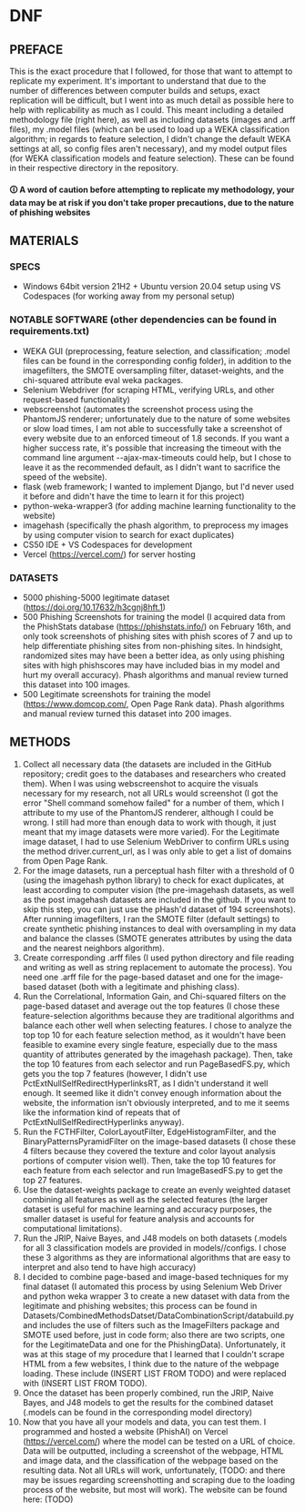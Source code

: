 # DNF
## PREFACE
This is the exact procedure that I followed, for those that want to attempt to replicate my experiment. 
It's important to understand that due to the number of differences between computer builds and setups, exact replication will be difficult, but I went into as much detail as possible here to help with replicability as much as I could. This meant including a detailed methodology file (right here), 
as well as including datasets (images and .arff files), my .model files (which can be used to load up a WEKA classification algorithm; in regards to feature selection, 
I didn't change the default WEKA settings at all, so config files aren't necessary), and my model output files (for WEKA classification models and feature selection). 
These can be found in their respective directory in the repository.
#### 🛈 A word of caution before attempting to replicate my methodology, your data may be at risk if you don't take proper precautions, due to the nature of phishing websites
## MATERIALS
### SPECS
  - Windows 64bit version 21H2 + Ubuntu version 20.04 setup using VS Codespaces (for working away from my personal setup)
### NOTABLE SOFTWARE (other dependencies can be found in requirements.txt)
  - WEKA GUI (preprocessing, feature selection, and classification; .model files can be found in the corresponding config folder), in addition to the imagefilters, the   SMOTE oversampling filter, dataset-weights, and the chi-squared attribute eval weka packages.
  - Selenium Webdriver (for scraping HTML, verifying URLs, and other request-based functionality)
  - webscreenshot (automates the screenshot process using the PhantomJS renderer; unfortunately due to the nature of some websites or slow load times, I am not able to   successfully take a screenshot of every website due to an enforced timeout of 1.8 seconds. If you want a higher success rate, it's possible that increasing the timeout with the command line argument --ajax-max-timeouts could help, but I chose to leave it as the recommended default, as I didn't want to sacrifice the speed of the website).
  - flask (web framework; I wanted to implement Django, but I'd never used it before and didn't have the time to learn it for this project)
  - python-weka-wrapper3 (for adding machine learning functionality to the website)
  - imagehash (specifically the phash algorithm, to preprocess my images by using computer vision to search for exact duplicates)
  - CS50 IDE + VS Codespaces for development
  - Vercel (https://vercel.com/) for server hosting
### DATASETS
  - 5000 phishing-5000 legitimate dataset (https://doi.org/10.17632/h3cgnj8hft.1)
  - 500 Phishing Screenshots for training the model (I acquired data from the PhishStats database (https://phishstats.info/) on February 16th, and only took screenshots of phishing sites with phish scores of 7 and up to help differentiate phishing sites from non-phishing sites. In hindsight, randomized sites may have been a better idea, as only using phishing sites with high phishscores may have included bias in my model and hurt my overall accuracy). Phash algorithms and manual review turned this dataset into 100 images.
  - 500 Legitimate screenshots for training the model (https://www.domcop.com/, Open Page Rank data). Phash algorithms and manual review turned this dataset into 200 images.
## METHODS
1. Collect all necessary data (the datasets are included in the GitHub repository; credit goes to the databases and researchers who created them). 
When I was using webscreenshot to acquire the visuals necessary for my research, not all URLs would screenshot (I got the error "Shell command somehow failed" for a number of them, which I attribute to my use of the PhantomJS renderer, although I could be wrong. I still had more than enough data to work with though, it just meant that my image datasets were more varied). For the Legitimate image dataset, I had to use Selenium WebDriver to confirm URLs using the method driver.current_url, as I was only able to get a list of domains from Open Page Rank.
2. For the image datasets, run a perceptual hash filter with a threshold of 0 (using the imagehash python library) to check for exact duplicates, 
at least according to computer vision (the pre-imagehash datasets, as well as the post imagehash datasets are included in the github. 
If you want to skip this step, you can just use the pHash'd dataset of 194 screenshots). After running imagefilters, I ran the SMOTE filter (default settings) to create synthetic phishing instances to deal with oversampling in my data and balance the classes (SMOTE generates attributes by using the data and the nearest neighbors algorithm).
3. Create corresponding .arff files (I used python directory and file reading and writing as well as string replacement to automate the process). 
You need one .arff file for the page-based dataset and one for the image-based dataset (both with a legitimate and phishing class).
4. Run the Correlational, Information Gain, and Chi-squared filters on the page-based dataset and average out the top features (I chose these feature-selection algorithms because they are traditional algorithms and balance each other well when selecting features. I chose to analyze the top top 10 for each feature selection method, as it wouldn't have been feasible to examine every single feature, especially due to the mass quantity of attributes generated by the imagehash package). Then, take the top 10 features from each selector and run PageBasedFS.py, which gets you the top 7 features (however, I didn't use PctExtNullSelfRedirectHyperlinksRT, as I didn't understand it well enough. It seemed like it didn't convey enough information about the website, the information isn't obviously interpreted, and to me it seems like the information kind of repeats that of PctExtNullSelfRedirectHyperlinks anyway). 
5. Run the FCTHFilter, ColorLayoutFilter, EdgeHistogramFilter, and the BinaryPatternsPyramidFilter on the image-based datasets (I chose these 4 filters because they covered the texture and color layout analysis portions of computer vision well). Then, take the top 10 features for each feature from each selector and run ImageBasedFS.py to get the top 27 features.
6. Use the dataset-weights package to create an evenly weighted dataset combining all features as well as the selected features (the larger dataset is useful for machine learning and accuracy purposes, the smaller dataset is useful for feature analysis and accounts for computational limitations).
7. Run the JRIP, Naive Bayes, and J48 models on both datasets (.models for all 3 classification models are provided in models/<dataset>/configs. I chose these 3 algorithms as they are informational algorithms that are easy to interpret and also tend to have high accuracy)
8. I decided to combine page-based and image-based techniques for my final dataset (I automated this process by using Selenium Web Driver and python weka wrapper 3 to create a new dataset with data from the legitimate and phishing websites; this process can be found in Datasets/CombinedMethodsDatset/DataCombinationScript/databuild.py and includes the use of filters such as the ImageFilters package and SMOTE used before, just in code form; also there are two scripts, one for the LegitimateData and one for the PhishingData). Unfortunately, it was at this stage of my procedure that I learned that I couldn't scrape HTML from a few websites, I think due to the nature of the webpage loading. These include (INSERT LIST FROM TODO) and were replaced with (INSERT LIST FROM TODO).
9. Once the dataset has been properly combined, run the JRIP, Naive Bayes, and J48 models to get the results for the combined dataset (.models can be found in the corresponding model directory)
10. Now that you have all your models and data, you can test them. I programmed and hosted a website (PhishAI) on Vercel (https://vercel.com/) where the model can be tested on a URL of choice. Data will be outputted, including a screenshot of the webpage, HTML and image data, and the classification of the webpage based on the resulting data. Not all URLs will work, unfortunately, (TODO: and there may be issues regarding screenshotting and scraping due to the loading process of the website, but most will work). The website can be found here: (TODO)
